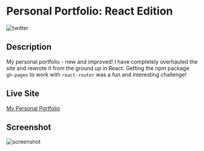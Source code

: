 # Personal Portfolio: React Edition

![twitter](https://img.shields.io/twitter/follow/brookelikesowls?style=social)

## Description

My personal portfolio - new and improved! I have completely overhauled the site and rewrote it from the ground up in React. Getting the npm package `gh-pages` to work with `react-router` was a fun and interesting challenge!

## Live Site
[My Personal Portfolio](https://brookescodestuff.github.io/react-personal-portfolio/)

## Screenshot
![screenshot](screenshot.png)